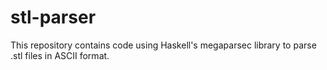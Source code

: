 
# stl-parser

This repository contains code using Haskell's megaparsec library
to parse .stl files in ASCII format.

